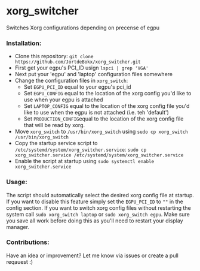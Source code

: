 # xorg_switcher
Switches Xorg configurations depending on precense of egpu 

### Installation:
* Clone this repository: `git clone https://github.com/JortdeBokx/xorg_switcher.git`
* First get your egpu's PCI_ID usign `lspci | grep 'VGA'`
* Next put your 'egpu' and 'laptop' configuration files somewhere
* Change the configuration files in `xorg_switch`:
  * Set `EGPU_PCI_ID` equal to your egpu's pci_id
  * Set `EGPU_CONFIG` equal to the location of the xorg config you'd like to use when your egpu is attached
  * Set `LAPTOP_CONFIG` equal to the location of the xorg config file you'd like to use when the egpu is not attached (i.e. teh 'default')
  * Set `PRODUCTION_CONFIG`equal to the location of the xorg config file that will be read by xorg.
* Move `xorg_switch` to `/usr/bin/xorg_switch` using `sudo cp xorg_switch /usr/bin/xorg_switch`
* Copy the startup service script to `/etc/systemd/system/xorg_switcher.service`: `sudo cp xorg_switcher.service /etc/systemd/system/xorg_switcher.service`
* Enable the script at startup using `sudo systemctl enable xorg_switcher.service`

### Usage:
The script should automatically select the desired xorg config file at startup. If you want to disable this feature simply set the `EGPU_PCI_ID` to `""` in the config section. 
If you want to switch xorg config files without restarting the system call `sudo xorg_switch laptop` or `sudo xorg_switch egpu`. Make sure you save all work before doing this as you'll need to restart your display manager.

### Contributions:
Have an idea or improvement? Let me know via issues or create a pull reqauest :)
